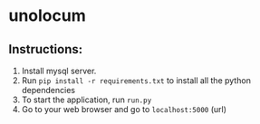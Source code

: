 # unolocum
## Instructions:
1. Install mysql server.
2. Run `pip install -r requirements.txt` to install all the python dependencies
3. To start the application, run `run.py`
4. Go to your web browser and go to `localhost:5000` (url)

